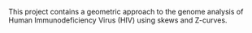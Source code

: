 This project contains a geometric approach to the genome analysis of Human Immunodeficiency Virus (HIV) using skews and Z-curves.
